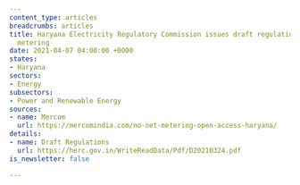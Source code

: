 ```yaml
---
content_type: articles
breadcrumbs: articles
title: Haryana Electricity Regulatory Commission issues draft regulations for net
  metering
date: 2021-04-07 04:00:00 +0000
states:
- Haryana
sectors:
- Energy
subsectors:
- Power and Renewable Energy
sources:
- name: Mercom
  url: https://mercomindia.com/no-net-metering-open-access-haryana/
details:
- name: Draft Regulations
  url: https://herc.gov.in/WriteReadData/Pdf/D20210324.pdf
is_newsletter: false

---
```

